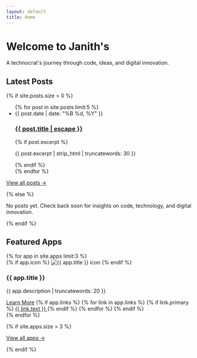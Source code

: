 ```yaml
---
layout: default
title: Home
---
```


# Welcome to Janith's

A technocrat's journey through code, ideas, and digital innovation.

## Latest Posts

{% if site.posts.size > 0 %}
<ul class="post-list">
  {% for post in site.posts limit:5 %}
    <li>
      <div class="post-meta">{{ post.date | date: "%B %d, %Y" }}</div>
      <h3 class="post-title">
        <a href="{{ post.url | relative_url }}">{{ post.title | escape }}</a>
      </h3>
      {% if post.excerpt %}
        <p>{{ post.excerpt | strip_html | truncatewords: 30 }}</p>
      {% endif %}
    </li>
  {% endfor %}
</ul>

<p><a href="/blog/">View all posts →</a></p>
{% else %}
<p>No posts yet. Check back soon for insights on code, technology, and digital innovation.</p>
{% endif %}

## Featured Apps

<div class="app-grid">
{% for app in site.apps limit:3 %}
    <div class="app-card">
        {% if app.icon %}
        <img src="{{ app.icon }}" alt="{{ app.title }} icon" class="app-icon">
        {% endif %}
        <h3 class="app-title">{{ app.title }}</h3>
        <p class="app-description">{{ app.description | truncatewords: 20 }}</p>
        <div class="app-links">
            <a href="{{ app.url }}" class="app-link">Learn More</a>
            {% if app.links %}
                {% for link in app.links %}
                    {% if link.primary %}
                    <a href="{{ link.url }}" class="app-link primary" 
                       {% if link.url contains 'http' %}target="_blank" rel="noopener"{% endif %}>
                        {{ link.text }}
                    </a>
                    {% endif %}
                {% endfor %}
            {% endif %}
        </div>
    </div>
{% endfor %}
</div>

{% if site.apps.size > 3 %}
<p><a href="/apps/">View all apps →</a></p>
{% endif %}